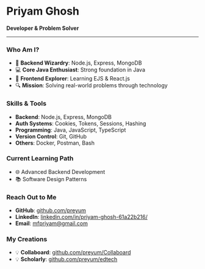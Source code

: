 # Priyam Ghosh

**Developer & Problem Solver**

---

### Who Am I?
- 🎯 **Backend Wizardry**: Node.js, Express, MongoDB
- 💻 **Core Java Enthusiast**: Strong foundation in Java
- 🌱 **Frontend Explorer**: Learning EJS & React.js
- 🔍 **Mission**: Solving real-world problems through technology

### Skills & Tools
- **Backend**: Node.js, Express, MongoDB
- **Auth Systems**: Cookies, Tokens, Sessions, Hashing
- **Programming**: Java, JavaScript, TypeScript
- **Version Control**: Git, GitHub
- **Others**: Docker, Postman, Bash

### Current Learning Path
- 🌐 Advanced Backend Development
- 📚 Software Design Patterns

### Reach Out to Me
- **GitHub**: [github.com/preyum](https://github.com/preyum)
- **LinkedIn**: [linkedin.com/in/priyam-ghosh-61a22b216/](https://www.linkedin.com/in/priyam-ghosh-61a22b216/)
- **Email**: mfpriyam@gmail.com

### My Creations
- 💡 **Collaboard**: [github.com/preyum/Collaboard](https://github.com/preyum/Collaboard)
- 💡 **Scholarly**: [github.com/preyum/edtech](https://github.com/preyum/edtech)
